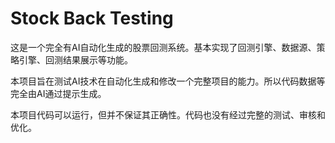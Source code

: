 # Stock Back Testing

这是一个完全有AI自动化生成的股票回测系统。基本实现了回测引擎、数据源、策略引擎、回测结果展示等功能。

本项目旨在测试AI技术在自动化生成和修改一个完整项目的能力。所以代码数据等完全由AI通过提示生成。

本项目代码可以运行，但并不保证其正确性。代码也没有经过完整的测试、审核和优化。

